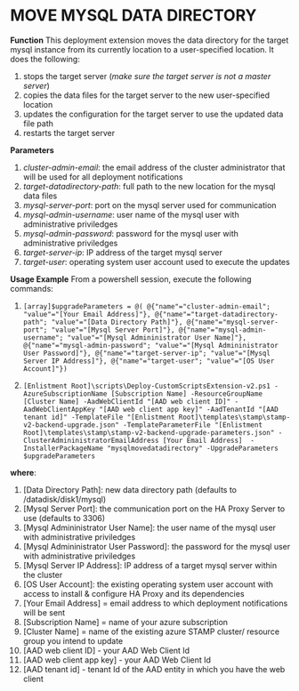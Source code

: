 # MOVE MYSQL DATA DIRECTORY

**Function**
This deployment extension moves the data directory for the target mysql instance from its currently location to a user-specified location. It does the following:
1. stops the target server (_make sure the target server is not a master server_)
2. copies the data files for the target server to the new user-specified location
3. updates the configuration for the target server to use the updated data file path
4. restarts the target server

**Parameters**
1. _cluster-admin-email_: the email address of the cluster administrator that will be used for all deployment notifications
2. _target-datadirectory-path_: full path to the new location for the mysql data files
3. _mysql-server-port_: port on the mysql server used for communication
4. _mysql-admin-username_: user name of the mysql user with administrative priviledges
5. _mysql-admin-password_: password for the mysql user with administrative priviledges
6. _target-server-ip_: IP address of the target mysql server
7. _target-user_: operating system user account used to execute the updates

**Usage Example**
From a powershell session, execute the following commands:
1. `[array]$upgradeParameters = @( @{"name"="cluster-admin-email"; "value"="[Your Email Address]"}, @{"name"="target-datadirectory-path"; "value"="[Data Directory Path]"}, @{"name"="mysql-server-port"; "value"="[Mysql Server Port]"}, @{"name"="mysql-admin-username"; "value"="[Mysql Admininistrator User Name]"}, @{"name"="mysql-admin-password"; "value"="[Mysql Admininistrator User Password]"}, @{"name"="target-server-ip"; "value"="[Mysql Server IP Address]"}, @{"name"="target-user"; "value"="[OS User Account]"})`


2. `[Enlistment Root]\scripts\Deploy-CustomScriptsExtension-v2.ps1 -AzureSubscriptionName [Subscription Name] -ResourceGroupName [Cluster Name] -AadWebClientId "[AAD web client ID]" -AadWebClientAppKey "[AAD web client app key]" -AadTenantId "[AAD tenant id]" -TemplateFile "[Enlistment Root]\templates\stamp\stamp-v2-backend-upgrade.json" -TemplateParameterFile "[Enlistment Root]\templates\stamp\stamp-v2-backend-upgrade-parameters.json" -ClusterAdmininistratorEmailAddress [Your Email Address]  -InstallerPackageName "mysqlmovedatadirectory" -UpgradeParameters $upgradeParameters`	

**where**:
1. [Data Directory Path]: new data directory path (defaults to /datadisk/disk1/mysql)
2. [Mysql Server Port]: the communication port on the HA Proxy Server to use (defaults to 3306)
3. [Mysql Admininistrator User Name]: the user name of the mysql user with administrative priviledges
4. [Mysql Admininistrator User Password]: the password for the mysql user with administrative priviledges
5. [Mysql Server IP Address]: IP address of a target mysql server within the cluster
6. [OS User Account]: the existing operating system user account with access to install & configure HA Proxy and its dependencies
7. [Your Email Address] = email address to which deployment notifications will be sent
8. [Subscription Name] = name of your azure subscription
9. [Cluster Name] = name of the existing azure STAMP cluster/ resource group you intend to update
10. [AAD web client ID] - your AAD Web Client Id
11. [AAD web client app key] - your AAD Web Client Id
12. [AAD tenant id] - tenant Id of the AAD entity in which you have the web client